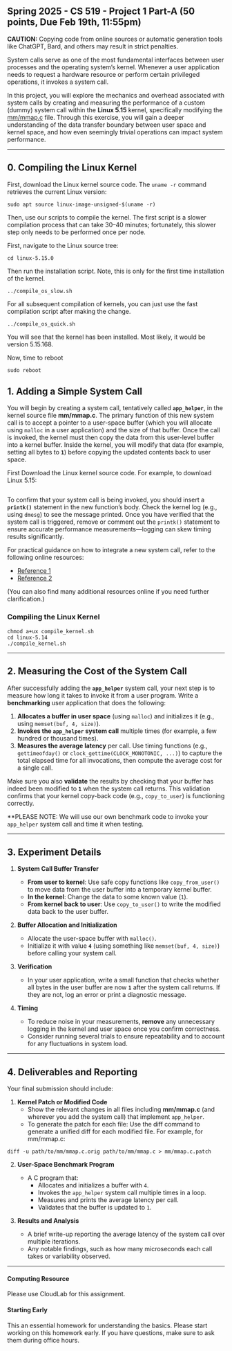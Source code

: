 ## Spring 2025 - CS 519 - Project 1 Part-A  (50 points, Due Feb 19th, 11:55pm)  

**CAUTION:** Copying code from online sources or automatic generation tools like
ChatGPT, Bard, and others may result in strict penalties.

System calls serve as one of the most fundamental interfaces between user
processes and the operating system’s kernel. Whenever a user application needs
to request a hardware resource or perform certain privileged operations, it
invokes a system call. 

In this project, you will explore the mechanics and
overhead associated with system calls by creating and measuring the performance
of a custom (dummy) system call within the **Linux 5.15** kernel, specifically
modifying the
[mm/mmap.c](https://git.kernel.org/pub/scm/linux/kernel/git/stable/linux.git/tree/mm/mmap.c?h=linux-5.15.y)
file. Through this exercise, you will gain a deeper understanding of the data
transfer boundary between user space and kernel space, and how even seemingly
trivial operations can impact system performance.

---

## 0. Compiling the Linux Kernel

First, download the Linux kernel source code. The `uname -r` command retrieves the current Linux version:

```
sudo apt source linux-image-unsigned-$(uname -r)
```

Then, use our scripts to compile the kernel. The first script is a slower
compilation process that can take 30–40 minutes; fortunately, this slower step
only needs to be performed once per node.

First, navigate to the Linux source tree:

```
cd linux-5.15.0
```

Then run the installation script. Note, this is only for the first time installation of the kernel.
```
../compile_os_slow.sh
```

For all subsequent compilation of kernels, you can just use the fast
compilation script after making the change.
```
../compile_os_quick.sh
```

You will see that the kernel has been installed. Most likely, it would be version 5.15.168. 

Now, time to reboot
```
sudo reboot
```


## 1. Adding a Simple System Call
You will begin by creating a system call, tentatively called **`app_helper`**,
in the kernel source file **mm/mmap.c**. The primary function of this new system
call is to accept a pointer to a user-space buffer (which you will allocate
using `malloc` in a user application) and the size of that buffer. Once the call
is invoked, the kernel must then copy the data from this user-level buffer into
a kernel buffer. Inside the kernel, you will modify that data (for example,
setting all bytes to **`1`**) before copying the updated contents back to user
space.

First Download the Linux kernel source code. For example, to download Linux 5.15:
```
```

To confirm that your system call is being invoked, you should insert a
**`printk()`** statement in the new function’s body. Check the kernel log (e.g.,
using `dmesg`) to see the message printed. Once you have verified that the
system call is triggered, remove or comment out the `printk()` statement to
ensure accurate performance measurements—logging can skew timing results
significantly.

For practical guidance on how to integrate a new system call, refer to the following online resources:

- [Reference 1](https://shanetully.com/2014/04/adding-a-syscall-to-linux-3-14/)  
- [Reference 2](https://macboypro.wordpress.com/2009/05/15/adding-a-custom-system-call-to-the-linux-os/)  

(You can also find many additional resources online if you need further clarification.)

### Compiling the Linux Kernel
```
chmod a+ux compile_kernel.sh
cd linux-5.14
./compile_kernel.sh
```

---

## 2. Measuring the Cost of the System Call

After successfully adding the **`app_helper`** system call, your next step is to measure how long it takes to invoke it from a user program. Write a **benchmarking** user application that does the following:

1. **Allocates a buffer in user space** (using `malloc`) and initializes it (e.g., using `memset(buf, 4, size)`).
2. **Invokes the `app_helper` system call** multiple times (for example, a few hundred or thousand times).
3. **Measures the average latency** per call. Use timing functions (e.g., `gettimeofday()` or `clock_gettime(CLOCK_MONOTONIC, ...)`) to capture the total elapsed time for all invocations, then compute the average cost for a single call.

Make sure you also **validate** the results by checking that your buffer has indeed been modified to **`1`** when the system call returns. This validation confirms that your kernel copy-back code (e.g., `copy_to_user`) is functioning correctly.

**PLEASE NOTE: We will use our own benchmark code to invoke your `app_helper`
system call and time it when testing.

---

## 3. Experiment Details

1. **System Call Buffer Transfer**  
   - **From user to kernel**: Use safe copy functions like `copy_from_user()` to move data from the user buffer into a temporary kernel buffer.  
   - **In the kernel**: Change the data to some known value (`1`).  
   - **From kernel back to user**: Use `copy_to_user()` to write the modified data back to the user buffer.

2. **Buffer Allocation and Initialization**  
   - Allocate the user-space buffer with `malloc()`.  
   - Initialize it with value **`4`** (using something like `memset(buf, 4, size)`) before calling your system call.

3. **Verification**  
   - In your user application, write a small function that checks whether all bytes in the user buffer are now **`1`** after the system call returns. If they are not, log an error or print a diagnostic message.

4. **Timing**  
   - To reduce noise in your measurements, **remove** any unnecessary logging in the kernel and user space once you confirm correctness.  
   - Consider running several trials to ensure repeatability and to account for any fluctuations in system load.

---

## 4. Deliverables and Reporting

Your final submission should include:

1. **Kernel Patch or Modified Code**  
   - Show the relevant changes in all files including **mm/mmap.c** (and wherever you add the system call) that implement `app_helper`. 
   - To generate the patch for each file:
Use the diff command to generate a unified diff for each modified file. For example, for mm/mmap.c:
```
diff -u path/to/mm/mmap.c.orig path/to/mm/mmap.c > mm/mmap.c.patch
```

2. **User-Space Benchmark Program**  
   - A C program that:
     - Allocates and initializes a buffer with `4`.  
     - Invokes the `app_helper` system call multiple times in a loop.  
     - Measures and prints the average latency per call.  
     - Validates that the buffer is updated to `1`.

3. **Results and Analysis**  
   - A brief write-up reporting the average latency of the system call over multiple iterations.  
   - Any notable findings, such as how many microseconds each call takes or variability observed.

---


#### Computing Resource
Please use CloudLab for this assignment.


#### Starting Early
This an essential homework for understanding the basics. 
Please start working on this homework early. If you have
questions, make sure to ask them during office hours.

